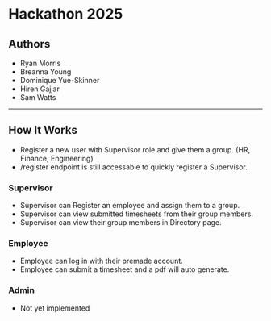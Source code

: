 # Hackathon 2025

## Authors
- Ryan Morris  
- Breanna Young  
- Dominique Yue-Skinner  
- Hiren Gajjar  
- Sam Watts  

---

## How It Works
- Register a new user with Supervisor role and give them a group. (HR, Finance, Engineering)
- /register endpoint is still accessable to quickly register a Supervisor.

### Supervisor 
- Supervisor can Register an employee and assign them to a group.
- Supervisor can view submitted timesheets from their group members.
- Supervisor can view their group members in Directory page. 

### Employee 
- Employee can log in with their premade account. 
- Employee can submit a timesheet and a pdf will auto generate. 

### Admin
- Not yet implemented
